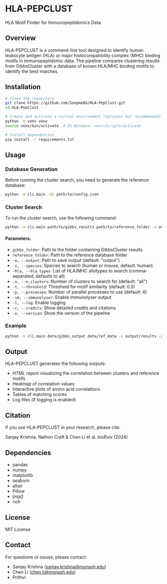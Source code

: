 # HLA-PEPCLUST

HLA Motif Finder for Immunopeptidomics Data

## Overview

HLA-PEPCLUST is a command-line tool designed to identify human leukocyte antigen (HLA) or major histocompatibility complex (MHC) binding motifs in immunopeptidomic data. The pipeline compares clustering results from GibbsCluster with a database of known HLA/MHC binding motifs to identify the best matches.

## Installation

```bash
# Clone the repository
git clone https://github.com/Sanpme66/HLA-PepClust.git
cd HLA-PepClust

# Create and activate a virtual environment (optional but recommended)
python -m venv venv
source venv/bin/activate  # On Windows: venv\Scripts\activate

# Install dependencies
pip install -r requirements.txt
```

## Usage

### Database Generation

Before running the cluster search, you need to generate the reference database:

```bash
python -m cli.main -db path/to/config.json
```

### Cluster Search

To run the cluster search, use the following command:

```bash
python -m cli.main path/to/gibbs_results path/to/reference_folder -o output/path -s species -hla HLA1,HLA2 -n num_clusters
```

#### Parameters:

- `gibbs_folder`: Path to the folder containing GibbsCluster results
- `reference_folder`: Path to the reference database folder
- `-o, --output`: Path to save output (default: "output")
- `-s, --species`: Species to search (human or mouse, default: human)
- `-hla, --hla_types`: List of HLA/MHC allotypes to search (comma-separated, defaults to all)
- `-n, --n_clusters`: Number of clusters to search for (default: "all")
- `-t, --threshold`: Threshold for motif similarity (default: 0.5)
- `-p, --processes`: Number of parallel processes to use (default: 4)
- `-im, --immunolyser`: Enable immunolyser output
- `-l, --log`: Enable logging
- `-c, --credits`: Show detailed credits and citations
- `-v, --version`: Show the version of the pipeline

### Example

```bash
python -m cli.main data/gibbs_output data/ref_data -o output/results -p 6 -hla A0101,A0201,B0702 -s human -n 6 --log -im
```

## Output

HLA-PEPCLUST generates the following outputs:

- HTML report visualizing the correlation between clusters and reference motifs
- Heatmap of correlation values
- Interactive plots of amino acid correlations
- Tables of matching scores
- Log files (if logging is enabled)

## Citation

If you use HLA-PEPCLUST in your research, please cite:

Sanjay Krishna, Nathon Craft & Chen Li et al. bioRxiv (2024)

## Dependencies

- pandas
- numpy
- matplotlib
- seaborn
- altair
- Pillow
- jinja2
- rich

## License

MIT License

## Contact

For questions or issues, please contact:
- Sanjay Krishna (sanjay.krishna@monash.edu)
- Chen Li (chen.li@monash.edu)
- Prithvi